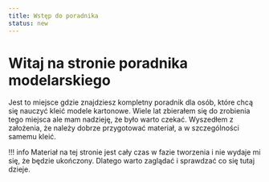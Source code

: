```yaml
---
title: Wstęp do poradnika
status: new
---
```

# Witaj na stronie poradnika modelarskiego

Jest to miejsce gdzie znajdziesz kompletny poradnik dla osób, które chcą się nauczyć kleić modele kartonowe. 
Wiele lat zbierałem się do zrobienia tego miejsca ale mam nadzieję, że było warto czekać. Wyszedłem z założenia, że należy dobrze przygotować materiał, a w szczególności samemu kleić.

!!! info
    Materiał na tej stronie jest cały czas w fazie tworzenia i nie wydaje mi się, że będzie ukończony. Dlatego warto zaglądać i sprawdzać co się tutaj dzieje.